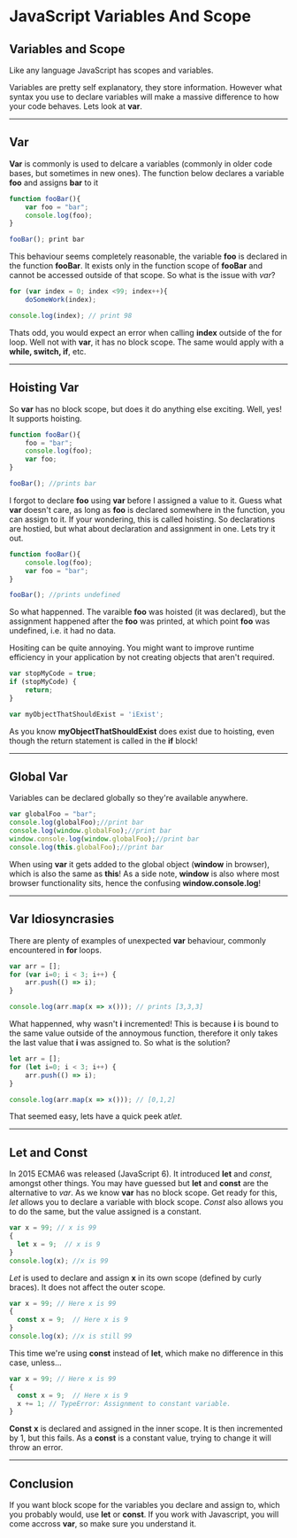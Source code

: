 # JavaScript Variables And Scope

## Variables and Scope

 Like any language JavaScript has scopes and variables.

 Variables are pretty self explanatory, they store information. However what syntax you use to declare variables will make a massive difference to how your code behaves. Lets look at **var**.

***

## Var

 **Var** is commonly is used to delcare a variables (commonly in older code bases, but sometimes in new ones). The function below declares a variable **foo** and assigns **bar** to it


```javascript
function fooBar(){
    var foo = "bar"; 
	console.log(foo); 
}

fooBar(); print bar
```

 This behaviour seems completely reasonable, the variable **foo** is declared in the function **fooBar**. It exists only in the function scope of **fooBar** and cannot be accessed outside of that scope. So what is the issue with *var*?


```javascript
for (var index = 0; index <99; index++){
	doSomeWork(index);

console.log(index); // print 98
```	

 Thats odd, you would expect an error when calling **index** outside of the for loop. Well not with **var**, it has no block scope. The same would apply with a **while, switch, if**, etc.
			
***
	
## Hoisting Var
 So **var** has no block scope, but does it do anything else exciting. Well, yes! It supports hoisting.

```javascript
function fooBar(){
	foo = "bar";
	console.log(foo);
	var foo;
}

fooBar(); //prints bar
```

 I forgot to declare **foo** using **var** before I assigned a value to it. Guess what **var** doesn't care, as long as **foo** is declared somewhere in the function, you can assign to it. If your wondering, this is called hoisting. So declarations are hostied, but what about declaration and assignment in one. Lets try it out.

```javascript
function fooBar(){	
	console.log(foo);
	var foo = "bar";
}

fooBar(); //prints undefined
```

 So what happenned. The varaible **foo** was hoisted (it was declared), but the assignment happened	after the **foo** was printed, at which point **foo** was undefined, i.e. it had no data.

 Hositing can be quite annoying. You might want to improve runtime efficiency in your application by not	creating objects that aren't required.

```javascript
var stopMyCode = true;
if (stopMyCode) {
    return;
}

var myObjectThatShouldExist = 'iExist';
```

 As you know **myObjectThatShouldExist** does exist due to hoisting, even though the return statement is called in the **if** block!

***

## Global Var

 Variables can be declared globally so they're available anywhere.

```javascript
var globalFoo = "bar";
console.log(globalFoo);//print bar
console.log(window.globalFoo);//print bar
window.console.log(window.globalFoo);//print bar
console.log(this.globalFoo);//print bar
```

 When using **var** it gets added to the global object (**window** in browser), which is also the same as **this**! As a side note, **window** is also where most browser functionality sits, hence the confusing **window.console.log**!	

***

## Var Idiosyncrasies
 There are plenty of examples of unexpected **var** behaviour, commonly encountered in **for** loops.

```javascript
var arr = [];
for (var i=0; i < 3; i++) {
    arr.push(() => i);
}

console.log(arr.map(x => x())); // prints [3,3,3]
```

 What happenned, why wasn't **i** incremented! This is because **i** is bound to the same value outside of the annoymous function, therefore it only takes the last value that **i** was assigned to. So what is the solution?

```javascript
let arr = [];
for (let i=0; i < 3; i++) {
    arr.push(() => i);
}

console.log(arr.map(x => x())); // [0,1,2]
```

 That seemed easy, lets have a quick peek at*let*.

***

## Let and Const

 In 2015 ECMA6 was released (JavaScript 6). It introduced **let** and *const*, amongst other things. You may have guessed but **let** and **const** are the alternative to *var*. As we know **var** has no block scope. Get ready for this, *let* allows you to declare a variable with block scope. *Const* also allows you to do the same, but the value assigned is a constant.

```javascript
var x = 99; // x is 99
{ 
  let x = 9;  // x is 9
}
console.log(x); //x is 99
```

 *Let* is used to declare and assign **x** in its own scope (defined by curly braces). It does not affect the outer scope.

```javascript
var x = 99; // Here x is 99
{ 
  const x = 9;  // Here x is 9
}
console.log(x); //x is still 99
```

 This time we're using **const** instead of **let**, which make no difference in this case, unless...

```javascript
var x = 99; // Here x is 99
{ 
  const x = 9;  // Here x is 9
  x += 1; // TypeError: Assignment to constant variable.
}
```

 **Const** **x** is declared and assigned in the inner scope. It is then incremented by 1, but this fails. As a **const** is a constant value, trying to change it will throw an error.

***

## Conclusion

 If you want block scope for the variables you declare and assign to, which you probably would, use **let** or **const**. If you work with Javascript, you will come accross **var**, so make sure you understand it.
